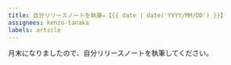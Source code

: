 ```yaml
---
title: 自分リリースノートを執筆✏️【{{ date | date('YYYY/MM/DD') }}】
assignees: kenzo-tanaka
labels: article
---
```


月末になりましたので、自分リリースノートを執筆してください。
